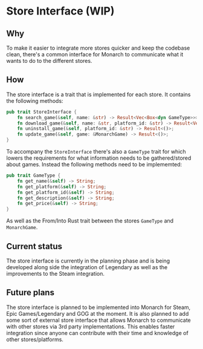 # Store Interface (WIP)

## Why
To make it easier to integrate more stores quicker and keep the codebase clean, there's a common interface for Monarch to communicate what it wants
to do to the different stores. 

## How
The store interface is a trait that is implemented for each store. It contains the following methods:

```rust
pub trait StoreInterface {
    fn search_game(&self, name: &str) -> Result<Vec<Box<dyn GameType>>>;
    fn download_game(&self, name: &str, platform_id: &str) -> Result<Vec<Box<dyn GameType>>>;
    fn uninstall_game(&self, platform_id: &str) -> Result<()>;
    fn update_game(&self, game: &MonarchGame) -> Result<()>;
}
```

To accompany the `StoreInterface` there's also a `GameType` trait for which lowers the requirements for what information needs to be gathered/stored 
about games. Instead the following methods need to be implememted:

```rust
pub trait GameType {
    fn get_name(&self) -> String;
    fn get_platform(&self) -> String;
    fn get_platform_id(&self) -> String;
    fn get_description(&self) -> String;
    fn get_price(&self) -> String;
}
```
As well as the From/Into Rust trait between the stores `GameType` and `MonarchGame`.

## Current status
The store interface is currently in the planning phase and is being developed along side the 
integration of Legendary as well as the improvements to the Steam integration.

## Future plans
The store interface is planned to be implemented into Monarch for Steam, Epic Games/Legendary and GOG 
at the moment. It is also planned to add some sort of external store interface that allows Monarch to 
communicate with other stores via 3rd party implementations. This enables faster integration since 
anyone can contribute with their time and knowledge of other stores/platforms.